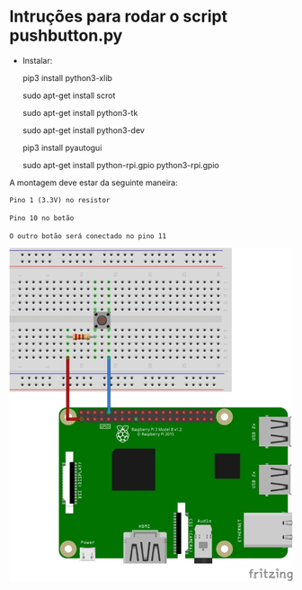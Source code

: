 # Intruções para rodar o script pushbutton.py

- Instalar:

    pip3 install python3-xlib

    sudo apt-get install scrot

    sudo apt-get install python3-tk

    sudo apt-get install python3-dev

    pip3 install pyautogui

    sudo apt-get install python-rpi.gpio python3-rpi.gpio

A montagem deve estar da seguinte maneira:

    Pino 1 (3.3V) no resistor

    Pino 10 no botão

    O outro botão será conectado no pino 11


<a href="https://raspberrypihq.com/use-a-push-button-with-raspberry-pi-gpio/"><img src="raspberry_pushbutton.jpg" title="raspberry_pushbutton" alt="FVCproductions"></a>

<!-- [![raspberry_pushbutton](raspberry_pushbutton.jpg](https://raspberrypihq.com/use-a-push-button-with-raspberry-pi-gpio/) -->